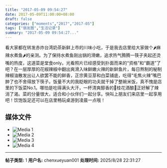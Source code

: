 ```yaml
---
title: "2017-05-09 09:54:27"
date: 2017-05-09T11:00:00+08:00
draft: false
categories: ["moments","2017","2017-05"]
tags: ["朋友圈","生活记录"]
summary: "2017-05-09 09:54:27..."
---
```


看大家都在转发赤炸台湾奶茶新鲜上市的川味小吃，于是我去店里给大家做个🌶麻辣水煮鱼🌶的亲测。为了保持水煮鱼刚出锅的滑嫩，追求热气腾腾一筷子夹起还烫嘴的热度，这道菜是堂食only。光看照片已经感受到扑面而来的“资格”和“霸道”了吧？在一层厚厚的花椒辣椒中翻出爽滑入味鲜嫩火辣的新鲜鱼片，每日熬制的秘制辣椒油散发出让人欲罢不能的鲜香，正宗黄豆芽和白菜铺底，吃得“毛焦火辣”嘴巴肿了也不舍得放下筷子。饭量不大的我眨眼的功夫就干掉了整碗米饭，真不愧是店里的下饭菜No.1。哪怕是吃得满头大汗，一杯清爽醇香的🍹桂花酒酿🍹正好解了辣消了渴。菜的分量很大，适合和小伙伴们一起分享。快叫上朋友们来店里一起享用吧！饮饱饭足还可以在店里畅玩桌游到凌晨一点哦！

## 媒体文件

- ![Media 1](/Moments/photos/2017-05-09/201705090954270.jpg)
- ![Media 2](/Moments/photos/2017-05-09/201705090954271.jpg)
- ![Media 3](/Moments/photos/2017-05-09/201705090954272.jpg)
- ![Media 4](/Moments/photos/2017-05-09/201705090954273.jpg)

---

**帖子类型:** 1
**用户名:** chenxueyuan001
**处理时间:** 2025/8/28 22:31:27